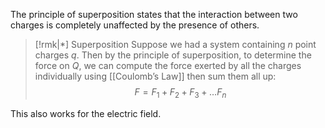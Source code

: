 The principle of superposition states that the interaction between two charges is completely unaffected by the presence of others.

>[!rmk|*] Superposition
>Suppose we had a system containing $n$ point charges $q$. Then by the principle of superposition, to determine the force on $Q$, we can compute the force exerted by all the charges individually using [[Coulomb’s Law]] then sum them all up: $$F = F_1 + F_2 + F_3 + \dots F_n$$

This also works for the electric field.